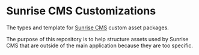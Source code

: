 # Sunrise CMS Customizations

The types and template for [Sunrise CMS](https://github.com/cityssm/sunrise-cms) custom asset packages.

The purpose of this repository is to help structure assets used by Sunrise CMS that are outside of the main application
because they are too specific.
